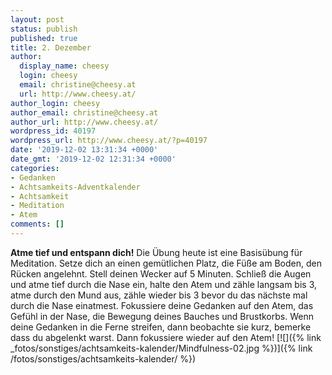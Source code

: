 ```yaml
---
layout: post
status: publish
published: true
title: 2. Dezember
author:
  display_name: cheesy
  login: cheesy
  email: christine@cheesy.at
  url: http://www.cheesy.at/
author_login: cheesy
author_email: christine@cheesy.at
author_url: http://www.cheesy.at/
wordpress_id: 40197
wordpress_url: http://www.cheesy.at/?p=40197
date: '2019-12-02 13:31:34 +0000'
date_gmt: '2019-12-02 12:31:34 +0000'
categories:
- Gedanken
- Achtsamkeits-Adventkalender
- Achtsamkeit
- Meditation
- Atem
comments: []
---
```

 **Atme tief und entspann dich!**
Die Übung heute ist eine Basisübung für Meditation. Setze dich an einen gemütlichen Platz, die Füße am Boden, den Rücken angelehnt. Stell deinen Wecker auf 5 Minuten.
Schließ die Augen und atme tief durch die Nase ein, halte den Atem und zähle langsam bis 3, atme durch den Mund aus, zähle wieder bis 3 bevor du das nächste mal durch die Nase einatmest.
Fokussiere deine Gedanken auf den Atem, das Gefühl in der Nase, die Bewegung deines Bauches und Brustkorbs.
Wenn deine Gedanken in die Ferne streifen, dann beobachte sie kurz, bemerke dass du abgelenkt warst. Dann fokussiere wieder auf den Atem!
[![]({% link _fotos/sonstiges/achtsamkeits-kalender/Mindfulness-02.jpg %})]({% link /fotos/sonstiges/achtsamkeits-kalender/ %})
